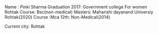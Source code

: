 Name : Pinki Sharma
Graduation 2017: Government college For  women Rohtak 
Course: Bsc(non-medical)
Masters: Maharishi dayanand Universiy Rohtak(2020)
Course :Mca
12th: Non-Medical(2014)


Current city: Rohtak


 